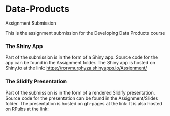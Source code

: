 # Data-Products
Assignment Submission

This is the assignment submission for the Developing Data Products course

### The Shiny App

Part of the submission is in the form of a Shiny app. Source code for the app can be found in the Assignment folder.
The Shiny app is hosted on Shiny.io at the link: https://rorymurphyza.shinyapps.io/Assignment/

### The Slidify Presentation

Part of the submission is in the form of a rendered Slidify presentation. Source code for the presentation can be found in the Assignment/Slides folder.
The presentation is hosted on gh-pages at the link: 
It is also hosted on RPubs at the link: 
